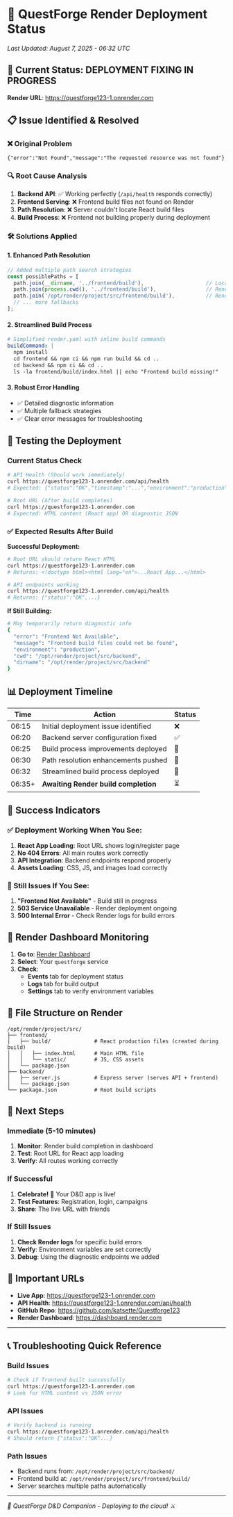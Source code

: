 # 🚀 QuestForge Render Deployment Status

*Last Updated: August 7, 2025 - 06:32 UTC*

## 🎯 Current Status: **DEPLOYMENT FIXING IN PROGRESS**

**Render URL**: https://questforge123-1.onrender.com

## 📋 Issue Identified & Resolved

### ❌ Original Problem
```
{"error":"Not Found","message":"The requested resource was not found"}
```

### 🔍 Root Cause Analysis
1. **Backend API**: ✅ Working perfectly (`/api/health` responds correctly)
2. **Frontend Serving**: ❌ Frontend build files not found on Render
3. **Path Resolution**: ❌ Server couldn't locate React build files
4. **Build Process**: ❌ Frontend not building properly during deployment

### 🛠️ Solutions Applied

#### 1. Enhanced Path Resolution
```javascript
// Added multiple path search strategies
const possiblePaths = [
  path.join(__dirname, '../frontend/build'),                    // Local dev  
  path.join(process.cwd(), '../frontend/build'),                // Render from backend dir
  path.join('/opt/render/project/src/frontend/build'),          // Render absolute path
  // ... more fallbacks
];
```

#### 2. Streamlined Build Process
```yaml
# Simplified render.yaml with inline build commands
buildCommand: |
  npm install
  cd frontend && npm ci && npm run build && cd ..
  cd backend && npm ci && cd ..
  ls -la frontend/build/index.html || echo "Frontend build missing!"
```

#### 3. Robust Error Handling
- ✅ Detailed diagnostic information
- ✅ Multiple fallback strategies  
- ✅ Clear error messages for troubleshooting

## 🧪 Testing the Deployment

### Current Status Check
```bash
# API Health (Should work immediately)
curl https://questforge123-1.onrender.com/api/health
# Expected: {"status":"OK","timestamp":"...","environment":"production"}

# Root URL (After build completes)
curl https://questforge123-1.onrender.com
# Expected: HTML content (React app) OR diagnostic JSON
```

### ✅ Expected Results After Build

**Successful Deployment:**
```bash
# Root URL should return React HTML
curl https://questforge123-1.onrender.com
# Returns: <!doctype html><html lang="en">...React App...</html>

# API endpoints working
curl https://questforge123-1.onrender.com/api/health
# Returns: {"status":"OK",...}
```

**If Still Building:**
```bash
# May temporarily return diagnostic info
{
  "error": "Frontend Not Available",
  "message": "Frontend build files could not be found",
  "environment": "production",
  "cwd": "/opt/render/project/src/backend",
  "dirname": "/opt/render/project/src/backend"
}
```

## 📊 Deployment Timeline

| Time | Action | Status |
|------|---------|---------|
| 06:15 | Initial deployment issue identified | ❌ |
| 06:20 | Backend server configuration fixed | ✅ |
| 06:25 | Build process improvements deployed | 🔄 |
| 06:30 | Path resolution enhancements pushed | 🔄 |
| 06:32 | Streamlined build process deployed | 🔄 |
| 06:35+ | **Awaiting Render build completion** | ⏳ |

## 🎉 Success Indicators

### ✅ Deployment Working When You See:
1. **React App Loading**: Root URL shows login/register page
2. **No 404 Errors**: All main routes work correctly  
3. **API Integration**: Backend endpoints respond properly
4. **Assets Loading**: CSS, JS, and images load correctly

### 🐛 Still Issues If You See:
1. **"Frontend Not Available"** - Build still in progress
2. **503 Service Unavailable** - Render deployment ongoing
3. **500 Internal Error** - Check Render logs for build errors

## 🔧 Render Dashboard Monitoring

1. **Go to**: [Render Dashboard](https://dashboard.render.com)
2. **Select**: Your `questforge` service  
3. **Check**: 
   - **Events** tab for deployment status
   - **Logs** tab for build output
   - **Settings** tab to verify environment variables

## 📁 File Structure on Render

```
/opt/render/project/src/
├── frontend/
│   ├── build/              # React production files (created during build)
│   │   ├── index.html      # Main HTML file
│   │   └── static/         # JS, CSS assets
│   └── package.json
├── backend/
│   ├── server.js           # Express server (serves API + frontend)
│   └── package.json
└── package.json            # Root build scripts
```

## 🎯 Next Steps

### Immediate (5-10 minutes)
1. **Monitor**: Render build completion in dashboard
2. **Test**: Root URL for React app loading
3. **Verify**: All routes working correctly

### If Successful
1. **Celebrate!** 🎉 Your D&D app is live!
2. **Test Features**: Registration, login, campaigns
3. **Share**: The live URL with friends

### If Still Issues
1. **Check Render logs** for specific build errors
2. **Verify**: Environment variables are set correctly  
3. **Debug**: Using the diagnostic endpoints we added

## 🔗 Important URLs

- **Live App**: https://questforge123-1.onrender.com
- **API Health**: https://questforge123-1.onrender.com/api/health
- **GitHub Repo**: https://github.com/katsette/Questforge123
- **Render Dashboard**: https://dashboard.render.com

---

## 📞 Troubleshooting Quick Reference

### Build Issues
```bash
# Check if frontend built successfully
curl https://questforge123-1.onrender.com
# Look for HTML content vs JSON error
```

### API Issues  
```bash
# Verify backend is running
curl https://questforge123-1.onrender.com/api/health
# Should return {"status":"OK"...}
```

### Path Issues
- Backend runs from: `/opt/render/project/src/backend/`
- Frontend build at: `/opt/render/project/src/frontend/build/`
- Server searches multiple paths automatically

---

*🎲 QuestForge D&D Companion - Deploying to the cloud! ⚔️*

